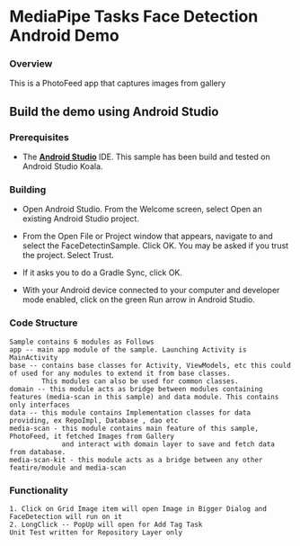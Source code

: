 
# MediaPipe Tasks Face Detection Android Demo

### Overview

This is a PhotoFeed app that captures images from gallery 


## Build the demo using Android Studio

### Prerequisites

*   The **[Android Studio](https://developer.android.com/studio/index.html)**
    IDE. This sample has been build and tested on Android Studio Koala.

### Building

*   Open Android Studio. From the Welcome screen, select Open an existing
    Android Studio project.

*   From the Open File or Project window that appears, navigate to and select
    the FaceDetectinSample. Click OK. You may
    be asked if you trust the project. Select Trust.

*   If it asks you to do a Gradle Sync, click OK.

*   With your Android device connected to your computer and developer mode
    enabled, click on the green Run arrow in Android Studio.

### Code Structure
    Sample contains 6 modules as Follows
    app -- main app module of the sample. Launching Activity is MainActivity
    base -- contains base classes for Activity, ViewModels, etc this could of used for any modules to extend it from base classes.
            This modules can also be used for common classes.
    domain -- this module acts as bridge between modules containing features (media-scan in this sample) and data module. This contains only interfaces 
    data -- this module contains Implementation classes for data providing, ex RepoImpl, Database , dao etc
    media-scan - this module contains main feature of this sample, PhotoFeed, it fetched Images from Gallery 
                 and interact with domain layer to save and fetch data from database. 
    media-scan-kit - this module acts as a bridge between any other featire/module and media-scan 


### Functionality
    1. Click on Grid Image item will open Image in Bigger Dialog and FaceDetection will run on it
    2. LongClick -- PopUp will open for Add Tag Task
    Unit Test written for Repository Layer only

    
   